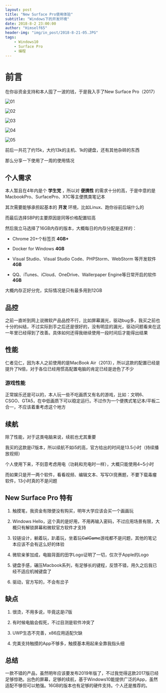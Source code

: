 ```yaml
---
layout: post
title: "New Surface Pro使用体验"
subtitle: "Windows下的开发环境"
date: 2018-8-2 23:00:00
author: "Himself65"
header-img: "img/in_post/2018-8-21-05.JPG"
tags: 
    - Windows10
    - Surface Pro
    - 编程
---
```

# 前言

在你谷资金支持和本人囤了一波的钱，于是我入手了New Surface Pro（2017）

![01](/img\in_post\2018-8-20-01.png)

![02](/img\in_post\2018-8-20-02.JPG)

![03](/img\in_post\2018-8-20-03.JPG)

![04](/img\in_post\2018-8-20-04.JPG)

![05](/img\in_post\2018-8-20-05.JPG)

前后一共花了约15k，大约13k的主机、1k的键盘，还有其他杂碎的东西

那么分享一下使用了一周的使用情况

## 个人需求

本人暂且在4年内是个 **学生党** ，所以对 **便携性** 的需求十分的高，于是中意的是MacbookPro、SurfacePro、X1C等主便携类笔记本

其次需要能够承担起基本的 **开发** 环境，比如Linux、跑你谷前后端什么的

而最后选择SBP的主要原因是同等价格配置较高

然后我立马选择了16GB内存的版本，大概每日的内存分配是这样的：

- Chrome 20+个标签页 **4GB+**

- Docker for Windows **4GB**

- Visual Studio、Visual Studio Code、PHPStorm、WebStorm 等开发软件 **4GB**

- QQ、iTunes、iCloud、OneDrive、Wallerpaper Engine等日常开启的软件 **4GB**

大概内存正好分完，实际情况是只有最多用到12GB

## 品控

之前一直听到网上说微软产品品控不行，比如屏幕漏光，驱动bug多，我买之前也十分的纠结，不过实际到手之后还是很好的，没有明显的漏光，驱动问题看来在这一年里已经得到了改善。具体如何还得我继续使用一段时间后才能得出结果

## 性能

仁者见仁，因为本人之前使用的是MacBook Air（2013），所以这款的配置已经是提升了N倍，对于各位已经用惯高配置电脑的肯定已经是逊色了不少

### 游戏性能

正常娱乐还是可以的，本人玩一些不吃画质又有名的游戏，比如：文明6、CSGO、GTA5，在中低画质下可以稳定运行。不过作为一个便携式笔记本/平板二合一，不应该着重考虑这个地方

## 续航

除了性能，对于这类电脑来说，续航也尤其重要

我买的这款是i7版本，所以续航不如i5的高，官方给出的时间是13.5小时（持续播放视频）

个人使用下来，不刻意考虑用电（功耗和充电时一样），大概只能使用4~5小时

而如果只是开一两个软件，看看视频、编辑文本、写写OI竞赛题，不要下载毒瘤软件，13小时真的不是问题

## New Surface Pro 特有

1. 触摸笔，我资金有限便没有购买，明年大学应该会买一个画画玩

2. Windows Hello，这个真的是好用，不用再输入密码，不过应用场景有限，大概只有解锁屏幕和微软官方软件才支持

3. 铰链设计，躺着玩，趴着玩，坐着玩~~GalGame~~游戏都不是问题，其他的笔记本应该不会有这么好的体验

4. 微软亲爹加成，电脑背面的田字Logo证明了一切，仅次于Apple的Logo

5. 键盘手感，碾压Macbook系列，有足够长的键程，反馈不错，用久之后我已经不适应机械键盘了

6. 驱动，官方写的，不会有岔子

## 缺点

1. 很烫，不用多说，毕竟这是i7版

2. 有时候电脑会假死，不过目测是软件冲突了

3. UWP生态不完善，x86应用适配欠缺

4. 完美支持触摸的App不够多，触摸基本用起来全靠我指头细

## 总结

一款不错的产品，虽然明年应该要发布2019年版了，不过我觉得这款2017版已经足够惊艳。出色的屏幕，足够的续航，基于Windows10能提供广泛的App，虽然适配不够但可以勉强。16GB的版本也有足够的硬件支持。个人还是推荐的。